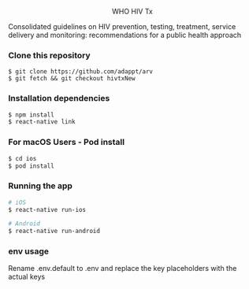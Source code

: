 <p align="center">WHO HIV Tx</p>
<p>Consolidated guidelines on HIV prevention, testing, treatment, service delivery and monitoring: recommendations for a public health approach
</p>

### Clone this repository

```
$ git clone https://github.com/adappt/arv
$ git fetch && git checkout hivtxNew
```

### Installation dependencies

```bash
$ npm install
$ react-native link
```

### For macOS Users - Pod install

```bash
$ cd ios
$ pod install
```

### Running the app

```bash
# iOS
$ react-native run-ios

# Android
$ react-native run-android
```

### env usage

<p>Rename .env.default to .env and replace the key placeholders with the actual keys</p>
